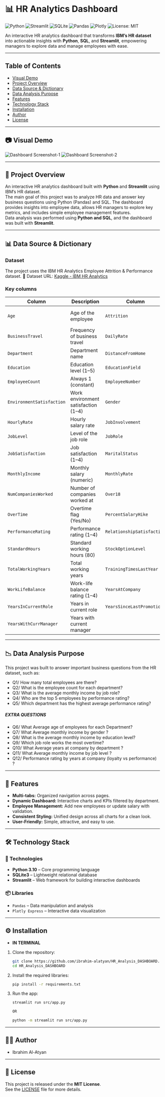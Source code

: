 # 📊 HR Analytics Dashboard
![Python](https://img.shields.io/badge/Python-3.10-blue?logo=python&logoColor=white)
![Streamlit](https://img.shields.io/badge/Streamlit-Framework-FF4B4B?logo=streamlit&logoColor=white)
![SQLite](https://img.shields.io/badge/SQLite-Database-003B57?logo=sqlite&logoColor=white)
![Pandas](https://img.shields.io/badge/Pandas-Library-150458?logo=pandas&logoColor=white)
![Plotly](https://img.shields.io/badge/Plotly-Visualization-3F4F75?logo=plotly&logoColor=white)
![License: MIT](https://img.shields.io/badge/License-MIT-yellow.svg)

An interactive HR analytics dashboard that transforms **IBM’s HR dataset** into actionable insights with **Python**, **SQL**, and **Streamlit**, empowering managers to explore data and manage employees with ease.

---

## Table of Contents
- [Visual Demo](#visual-demo)  
- [Project Overview](#project-overview)  
- [Data Source & Dictionary](#data-source--dictionary)  
- [Data Analysis Purpose](#data-analysis-purpose)  
- [Features](#features)  
- [Technology Stack](#technology-stack)  
- [Installation](#️-installation)  
- [Author](#author)  
- [License](#license)

---

## 📷 Visual Demo

![Dashboard Screenshot-1](assets/Screenshot1.png)
![Dashboard Screenshot-2](assets/Screenshot2.png)

---

## 📖 Project Overview

An interactive HR analytics dashboard built with **Python** and **Streamlit** using IBM’s HR dataset.  
The main goal of this project was to analyze HR data and answer key business questions using Python (Pandas) and SQL.
The dashboard provides insights into employee data, allows HR managers to explore key metrics, and includes simple employee management features.  
Data analysis was performed using **Python and SQL**, and the dashboard was built with **Streamlit**.

---

## 📊 Data Source & Dictionary

### Dataset
The project uses the IBM HR Analytics Employee Attrition & Performance dataset.
🔗 Dataset URL: [Kaggle - IBM HR Analytics](https://www.kaggle.com/datasets/pavansubhasht/ibm-hr-analytics-attrition-dataset)

### Key columns
| Column | Description | Column | Description |
|---|---|---|---|
| `Age` | Age of the employee | `Attrition` | Whether the employee left the company (Yes/No) |
| `BusinessTravel` | Frequency of business travel | `DailyRate` | Daily salary rate |
| `Department` | Department name | `DistanceFromHome` | Distance from home to office (km) |
| `Education` | Education level (1–5) | `EducationField` | Field of education |
| `EmployeeCount` | Always 1 (constant) | `EmployeeNumber` | Unique employee ID |
| `EnvironmentSatisfaction` | Work environment satisfaction (1–4) | `Gender` | Gender (Male/Female) |
| `HourlyRate` | Hourly salary rate | `JobInvolvement` | Job involvement level (1–4) |
| `JobLevel` | Level of the job role | `JobRole` | Employee role (e.g., Sales Executive) |
| `JobSatisfaction` | Job satisfaction (1–4) | `MaritalStatus` | Marital status (Single/Married/Divorced) |
| `MonthlyIncome` | Monthly salary (numeric) | `MonthlyRate` | Monthly salary rate |
| `NumCompaniesWorked` | Number of companies worked at | `Over18` | Whether the employee is over 18 (Yes) |
| `OverTime` | Overtime flag (Yes/No) | `PercentSalaryHike` | Percentage salary increase |
| `PerformanceRating` | Performance rating (1–4) | `RelationshipSatisfaction` | Relationship satisfaction (1–4) |
| `StandardHours` | Standard working hours (80) | `StockOptionLevel` | Stock option level (0–3) |
| `TotalWorkingYears` | Total working years | `TrainingTimesLastYear` | Trainings attended last year |
| `WorkLifeBalance` | Work-life balance rating (1–4) | `YearsAtCompany` | Years spent at the company |
| `YearsInCurrentRole` | Years in current role | `YearsSinceLastPromotion` | Years since last promotion |
| `YearsWithCurrManager` | Years with current manager |  |  |

---

## 📉 Data Analysis Purpose

This project was built to answer important business questions from the HR dataset, such as:
- Q1/ How many total employees are there?
- Q2/ What is the employee count for each department?
- Q3/ What is the average monthly income by job role?
- Q4/ Who are the top 5 employees by performance rating?
- Q5/ Which department has the highest average performance rating?
##### EXTRA QUESTIONS
- Q6/ What Average age of employees for each Department?
- Q7/ What Average monthly income by gender ?
- Q8/ What is the average monthly income by education level?
- Q9/ Which job role works the most overtime?
- Q10/ What Average years at company by department ?
- Q11/ What Average monthly income by job level ?
- Q12/ Performance rating by years at company (loyalty vs performance) ?

---

## 🚀 Features
- **Multi-tabs:** Organized navigation across pages.  
- **Dynamic Dashboard:** Interactive charts and KPIs filtered by department.  
- **Employee Management:** Add new employees or update salary with validation.  
- **Consistent Styling:** Unified design across all charts for a clean look.  
- **User-Friendly:** Simple, attractive, and easy to use.

---

## 🛠 Technology Stack

### 🔧 Technologies
- **Python 3.10** – Core programming language  
- **SQLite3** – Lightweight relational database  
- **Streamlit** – Web framework for building interactive dashboards  

### 📦 Libraries
- `Pandas` – Data manipulation and analysis  
- `Plotly Express` – Interactive data visualization

---

## ⚙️ Installation
- **IN TERMINAL**

1. Clone the repository:
   ```bash
   git clone https://github.com/ibrahim-alatyan/HR_Analysis_DASHBOARD.git
   cd HR_Analysis_DASHBOARD

2. Install the required libraries:
    ```bash
    pip install -r requirements.txt

3. Run the app:
    ```bash
    streamlit run src/app.py

    OR

    python -m streamlit run src/app.py

---

## 👨‍💻 Author
- Ibrahim Al-Atyan

---

## 📄 License
This project is released under the **MIT License**.  
See the [LICENSE](LICENSE) file for more details.
